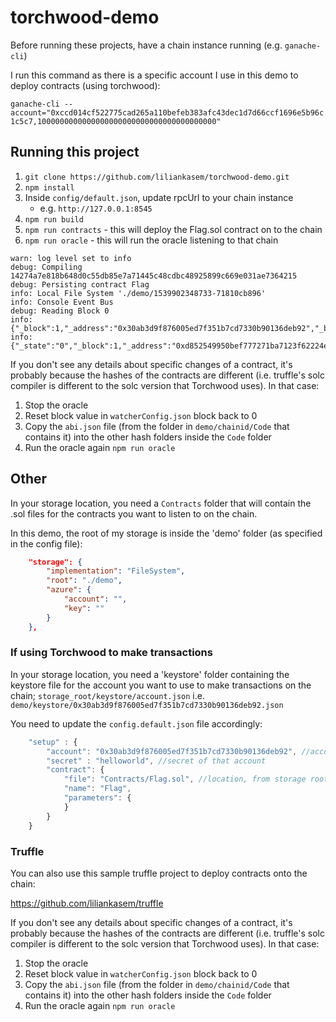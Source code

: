 # torchwood-demo

Before running these projects, have a chain instance running (e.g. `ganache-cli`)

I run this command as there is a specific account I use in this demo to deploy contracts (using torchwood):

`ganache-cli --account="0xccd014cf522775cad265a110befeb383afc43dec1d7d66ccf1696e5b96c1c5c7,1000000000000000000000000000000000000000"`

## Running this project

1. `git clone https://github.com/liliankasem/torchwood-demo.git`
2. `npm install`
3. Inside `config/default.json`, update rpcUrl to your chain instance
    - e.g.  `http://127.0.0.1:8545`
4. `npm run build`
5. `npm run contracts` - this will deploy the Flag.sol contract on to the chain
6. `npm run oracle` - this will run the oracle listening to that chain

``` LOG
warn: log level set to info
debug: Compiling 14274a7e818b648d0c55db85e7a71445c48cdbc48925899c669e031ae7364215
debug: Persisting contract Flag
info: Local File System './demo/1539902348733-71810cb896'
info: Console Event Bus
debug: Reading Block 0
info: {"_block":1,"_address":"0x30ab3d9f876005ed7f351b7cd7330b90136deb92","_balance":"1000000000000000000000"}
info: {"_state":"0","_block":1,"_address":"0xd852549950bef777271ba7123f62224e5adcc58f","_balance":"0"}
```

If you don't see any details about specific changes of a contract, it's probably because the hashes of the contracts are different (i.e. truffle's solc compiler is different to the solc version that Torchwood uses). In that case:

1. Stop the oracle
2. Reset block value in `watcherConfig.json` block back to 0
3. Copy the `abi.json` file (from the folder in `demo/chainid/Code` that contains it) into the other hash folders inside the `Code` folder
4. Run the oracle again `npm run oracle`

## Other

In your storage location, you need a `Contracts` folder that will contain the .sol files for the contracts you want to listen to on the chain.

In this demo, the root of my storage is inside the 'demo' folder (as specified in the config file):

``` json
    "storage": {
        "implementation": "FileSystem",
        "root": "./demo",
        "azure": {
            "account": "",
            "key": ""
        }
    },
```

### If using Torchwood to make transactions

In your storage location, you need a 'keystore' folder containing the keystore file for the account you want to use to make transactions on the chain;  `storage_root/keystore/account.json` i.e. `demo/keystore/0x30ab3d9f876005ed7f351b7cd7330b90136deb92.json`

You need to update the `config.default.json` file accordingly:

``` javascript
    "setup" : {
        "account": "0x30ab3d9f876005ed7f351b7cd7330b90136deb92", //account you want to use to make transactions
        "secret" : "helloworld", //secret of that account
        "contract": {
            "file": "Contracts/Flag.sol", //location, from storage root, of where to find the contract .sol
            "name": "Flag",
            "parameters": {
            }
        }
    }
```

### Truffle
You can also use this sample truffle project to deploy contracts onto the chain:

https://github.com/liliankasem/truffle

If you don't see any details about specific changes of a contract, it's probably because the hashes of the contracts are different (i.e. truffle's solc compiler is different to the solc version that Torchwood uses). In that case:

1. Stop the oracle
2. Reset block value in `watcherConfig.json` block back to 0
3. Copy the `abi.json` file (from the folder in `demo/chainid/Code` that contains it) into the other hash folders inside the `Code` folder
4. Run the oracle again `npm run oracle`
